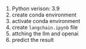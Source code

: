 1. Python verison: 3.9 
2. create conda environment
3. activate conda environment
4. create `langchain.ipynb` file 
5. attching the llm and openai 
6. predict the result
  